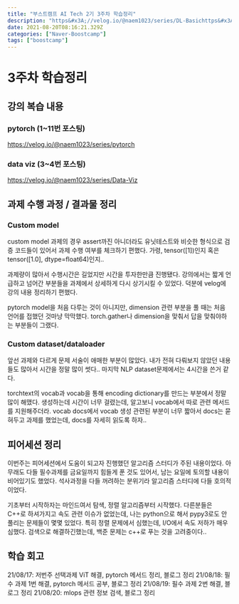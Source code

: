 ```yaml
---
title: "부스트캠프 AI Tech 2기 3주차 학습정리"
description: "https&#x3A;//velog.io/@naem1023/series/DL-Basichttps&#x3A;//velog.io/@naem1023/series/Data-Viz저번주 선택과제 이야기를 해야겠다. 모분산, 표본분산에서 n과 n-1을 나누는 차이에 관한 의문이 피"
date: 2021-08-20T08:16:21.329Z
categories: ["Naver-Boostcamp"]
tags: ["boostcamp"]
---
```

# 3주차 학습정리
## 강의 복습 내용
### pytorch (1~11번 포스팅)
https://velog.io/@naem1023/series/pytorch
### data viz (3~4번 포스팅)
https://velog.io/@naem1023/series/Data-Viz
## 과제 수행 과정 / 결과물 정리
### Custom model
custom model 과제의 경우 assert까진 아니더라도 유닛테스트와 비슷한 형식으로 검증 코드들이 있어서 과제 수행 여부를 체크하기 편했다. 가령, tensor([1])인지 혹은 tensor([1.0], dtype=float64)인지..

과제량이 많아서 수행시간은 길었지만 시간을 투자한만큼 진행됐다. 강의에서는 짧게 언급하고 넘어간 부분들을 과제에서 상세하게 다시 상기시킬 수 있었다. 덕분에 velog에 강의 내용 정리하기 편했다.

pytorch model을 처음 다루는 것이 아니지만, dimension 관련 부분을 풀 때는 처음 언어를 접했던 것마냥 막막했다. torch.gather나 dimension을 맞춰서 답을 맞춰야하는 부분들이 그랬다. 

### Custom dataset/dataloader
앞선 과제와 다르게 문제 서술이 애매한 부분이 많았다. 내가 전혀 다뤄보지 않았던 내용들도 많아서 시간을 정말 많이 썻다.. 마지막 NLP dataset문제에서는 4시간을 쓴거 같다.

torchtext의 vocab과 vocab을 통해 encoding dictionary를 만드는 부분에서 정말 많이 해맸다. 생성하는데 시간이 너무 걸렸는데, 알고보니 vocab에서 따로 관련 메서드를 지원해주더라. vocab docs에서 vocab 생성 관련된 부분이 너무 짧아서 docs는 묻혀두고 과제를 했었는데,  docs를 자세히 읽도록 하자..


## 피어세션 정리
이번주는 피어세션에서 도움이 되고자 진행했던 알고리즘 스터디가 주된 내용이었다. 아무래도 다들 필수과제를 금요일까지 힘들게 푼 것도 있어서, 남는 요일에 토의할 내용이 비어있기도 했었다. 석사과정을 다들 꺼려하는 분위기라 알고리즘 스터디에 다들 호의적이었다. 

기초부터 시작하자는 마인드여서 탐색, 정렬 알고리즘부터 시작했다. 다른분들은 C++로 하셔가지고 속도 관련 이슈가 없었는데, 나는 python으로 해서 pypy3로도 안 풀리는 문제들이 몇몇 있었다. 
특히 정렬 문제에서 심했는데, I/O에서 속도 저하가 매우 심했다. 검색으로 해결하긴했는데, 백준 문제는 c++로 푸는 것을 고려중이다..
 

## 학습 회고
21/08/17: 저번주 선택과제 ViT 해결, pytorch 메서드 정리, 블로그 정리
21/08/18: 필수 과제 1번 해결, pytorch 메서드 공부, 블로그 정리
21/08/19: 필수 과제 2번 해결, 블로그 정리
21/08/20: mlops 관련 정보 검색, 블로그 정리


